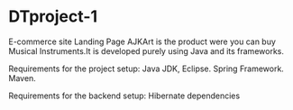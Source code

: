 
# DTproject-1

E-commerce site Landing Page
AJKArt is the product were you can buy Musical Instruments.It is developed purely using Java and its frameworks.

Requirements for the project setup:
Java JDK, Eclipse.
Spring Framework.
Maven.

Requirements for the backend setup:
Hibernate dependencies


